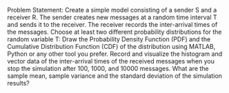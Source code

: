 Problem Statement:
Create a simple model consisting of a sender S and a receiver R.
The sender creates new messages at a random time interval T and sends it to the receiver. 
The receiver records the inter-arrival times of the messages.
Choose at least two different probability distributions for the random variable T:
Draw the Probability Density Function (PDF) and the Cumulative Distribution Function (CDF) of the distribution using MATLAB, Python or any other tool you prefer.
Record and visualize the histogram and vector data of the inter-arrival times of the received messages when you stop the simulation after 100, 1000, and 10000 messages.
What are the sample mean, sample variance and the standard deviation of the simulation results?
